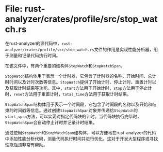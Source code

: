 # File: rust-analyzer/crates/profile/src/stop_watch.rs

在rust-analyzer的源代码中，`rust-analyzer/crates/profile/src/stop_watch.rs`文件的作用是实现性能分析器，用于测量和记录代码执行时间。

在该文件中，有两个重要的结构体`StopWatch`和`StopWatchSpan`。

`StopWatch`结构体用于表示一个计时器，它包含了计时器的名称、开始时间、总计时时间以及计时次数等信息。`StopWatch`提供了开始计时、停止计时、重置计时以及获取计时结果等功能。其中，`start`方法用于开始计时，`stop`方法用于停止计时，`reset`方法用于重置计时，`total_time`方法用于获取计时结果。

`StopWatchSpan`结构体用于表示一个时间段，它包含了时间段的名称以及开始和结束的时间戳等信息。通过创建`StopWatchSpan`对象并传递给`StopWatch`的`start_span`方法，可以实现对指定代码块的计时。当代码块执行完毕时，`StopWatchSpan`会自动停止计时并记录计时结果。

通过使用`StopWatch`和`StopWatchSpan`结构体，可以方便地在rust-analyzer的代码中添加性能分析代码，测量代码执行时间并进行优化。这对于开发大型程序或寻找性能瓶颈非常有帮助。

